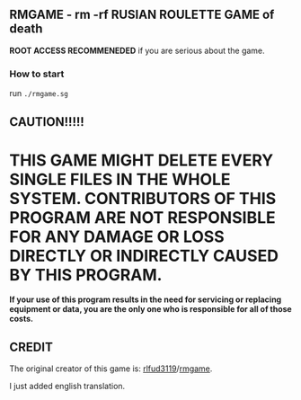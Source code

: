 RMGAME - rm -rf RUSIAN ROULETTE GAME of death
-----------------
**ROOT ACCESS RECOMMENEDED** if you are serious about the game.

### How to start

run `./rmgame.sg`

CAUTION!!!!!
-----------------
# THIS GAME MIGHT DELETE EVERY SINGLE FILES IN THE WHOLE SYSTEM. CONTRIBUTORS OF THIS PROGRAM ARE NOT RESPONSIBLE FOR ANY DAMAGE OR LOSS DIRECTLY OR INDIRECTLY CAUSED BY THIS PROGRAM.
**If your use of this program results in the need for servicing or replacing equipment or data, you are the only one who is responsible for all of those costs.**


CREDIT
-----------------

The original creator of this game is: [rlfud3119](https://github.com/rlfud3119)/[rmgame](https://github.com/rlfud3119/rmgame).

I just added english translation.
